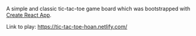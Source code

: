 A simple and classic tic-tac-toe game board which was bootstrapped with [Create React App](https://github.com/facebook/create-react-app).

Link to play: https://tic-tac-toe-hoan.netlify.com/
